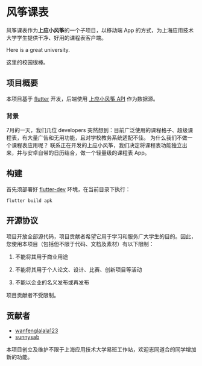 # 风筝课表

风筝课表作为**上应小风筝**的一个子项目，以移动端 App 的方式，为上海应用技术大学学生提供干净、好用的课程表客户端。

Here is a great university.

这里的校园很棒。

## 项目概要

本项目基于 [flutter](https://flutter.dev/) 开发，后端使用 [上应小风筝 API](https://github.com/sunnysab/kite-server) 作为数据源。

### 背景

7月的一天，我们几位 developers 突然想到：目前广泛使用的课程格子、超级课程表，有大量广告和无用功能，且对学校教务系统适配不佳。
为什么我们不做一个课程表应用呢？ 联系正在开发的上应小风筝，我们决定将课程表功能独立出来，并与安卓自带的日历结合，做一个轻量级的课程表 App。

## 构建

首先须部署好 [flutter-dev](https://github.com/flutter/flutter) 环境，在当前目录下执行：
```shell script
flutter build apk
```

## 开源协议

项目开放全部源代码，项目贡献者希望它用于学习和服务广大学生的目的。因此，您使用本项目（包括但不限于代码、文档及素材）有以下限制：
1. 不能将其用于商业用途

2. 不能将其用于个人论文、设计、比赛、创新项目等活动

3. 不能以企业的名义发布或再发布

项目贡献者不受限制。

## 贡献者

- [wanfenglalala123](https://github.com/wanfenglalala123)
- [sunnysab](https://github.com/sunnysab)

本项目创立及维护不限于上海应用技术大学易班工作站，欢迎志同道合的同学增加新的功能。

